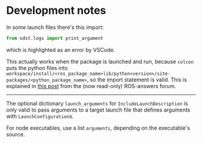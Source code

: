 # Development notes
In some launch files there's this import:
```python
from odst.logs import print_argument
```
which is highlighted as an error by VSCode.

This actually works when the package is launched and run, because `colcon` puts the python files into `workspace/install/<ros_package_name>lib/python<version>/site-packages/<python_package_name>`, so the import statement is valid.
This is explained in [this post](https://answers.ros.org/question/367793/including-a-python-module-in-a-ros2-package/) from the (now read-only) ROS-answers forum.

---
The optional dictionary `launch_arguments` for `IncludeLaunchDescription` is only valid to pass arguments to a target launch file that defines arguments with `LaunchConfiguration`s.

For node executables, use a list `arguments`, depending on the executable's source.
